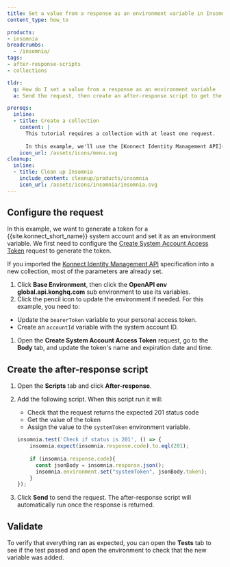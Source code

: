 ```yaml
---
title: Set a value from a response as an environment variable in Insomnia
content_type: how_to

products:
- insomnia
breadcrumbs:
  - /insomnia/
tags:
- after-response-scripts
- collections

tldr:
  q: How do I set a value from a response as an environment variable
  a: Send the request, then create an after-response script to get the value you want to use and set it as an environment variable.

prereqs:
  inline:
  - title: Create a collection
    content: |
      This tutorial requires a collection with at least one request. 
      
      In this example, we'll use the [Konnect Identity Management API](/api/konnect/identity/). For this, you'll need personal access token and a system account ID.
    icon_url: /assets/icons/menu.svg
cleanup:
  inline:
  - title: Clean up Insomnia
    include_content: cleanup/products/insomnia
    icon_url: /assets/icons/insomnia/insomnia.svg
---
```


## Configure the request

In this example, we want to generate a token for a {{site.konnect_short_name}} system account and set it as an environment variable. We first need to configure the [Create System Account Access Token](/api/konnect/identity/#/operations/post-system-accounts-id-access-tokens) request to generate the token.

If you imported the [Konnect Identity Management API](/api/konnect/identity/) specification into a new collection, most of the parameters are already set.

1. Click **Base Environment**, then click the **OpenAPI env global.api.konghq.com** sub environment to use its variables.
1. Click the pencil icon to update the environment if needed. For this example, you need to:
  * Update the `bearerToken` variable to your personal access token.
  * Create an `accountId` variable with the system account ID.
1. Open the **Create System Account Access Token** request, go to the **Body** tab, and update the token's name and expiration date and time.

## Create the after-response script

1. Open the **Scripts** tab and click **After-response**.
1. Add the following script. When this script run it will: 
    * Check that the request returns the expected 201 status code
    * Get the value of the token
    * Assign the value to the `systemToken` environment variable.

    ```js
    insomnia.test('Check if status is 201', () => {
        insomnia.expect(insomnia.response.code).to.eql(201);
      
        if (insomnia.response.code){
          const jsonBody = insomnia.response.json();
          insomnia.environment.set("systemToken", jsonBody.token);
        }
    });
    ```
1. Click **Send** to send the request. The after-response script will automatically run once the response is returned.

## Validate

To verify that everything ran as expected, you can open the **Tests** tab to see if the test passed and open the environment to check that the new variable was added.
